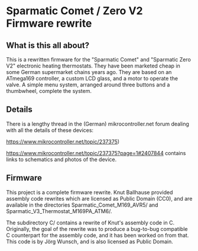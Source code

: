 Sparmatic Comet / Zero V2 Firmware rewrite
==========================================

What is this all about?
-----------------------

This is a rewritten firmware for the "Sparmatic Comet" and
"Sparmatic Zero V2" electronic heating thermostats.  They have
been marketed cheap in some German supermarket chains years
ago.  They are based on an ATmega169 controller, a custom
LCD glass, and a motor to operate the valve.  A simple menu
system, arranged around three buttons and a thumbwheel,
complete the system.

Details
-------

There is a lengthy thread in the (German) mikrocontroller.net
forum dealing with all the details of these devices:

https://www.mikrocontroller.net/topic/237375)

https://www.mikrocontroller.net/topic/237375?page=1#2407844
contains links to schematics and photos of the device.

Firmware
--------

This project is a complete firmware rewrite.  Knut Ballhause provided
assembly code rewrites which are licensed as Public Domain (CC0), and
are available in the directories Sparmatic_Comet_M169_AVR5/ and
Sparmatic_V3_Thermostat_M169PA_ATM6/.

The subdirectory C/ contains a rewrite of Knut's assembly code in C.
Originally, the goal of the rewrite was to produce a bug-to-bug
compatible C counterpart for the assembly code, and it has been worked
on from that. This code is by Jörg Wunsch, and is also licensed as
Public Domain.
